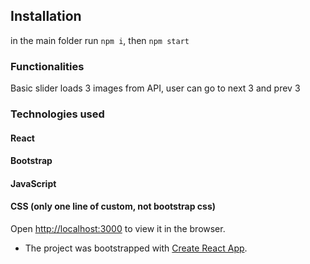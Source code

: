 

## Installation 
in the main folder run `npm i`, then `npm start`

### Functionalities
Basic slider loads 3 images from API, user can go to next 3 and prev 3

### Technologies used

#### React
#### Bootstrap
#### JavaScript
#### CSS (only one line of custom, not bootstrap css)



Open [http://localhost:3000](http://localhost:3000) to view it in the browser.





* The project was bootstrapped with [Create React App](https://github.com/facebook/create-react-app).
